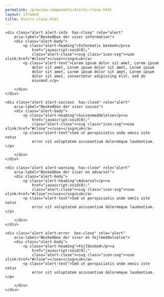 ```yaml
--- 
permalink: /preview-components/alerts-close.html
layout: iframed 
title: Alerts-close.html
---
```

<div class="container">

    <div class="alert alert-info  has-close" role="alert"
        aria-label="Beskedbox der viser information">
        <div class="alert-body">
            <p class="alert-heading">Informativ besked</p><a
                href="javascript:void(0);"
                class="alert-close"><svg class="icon-svg"><use xlink:href="#close"></use></svg>Luk</a>
            <p class="alert-text">Lorem ipsum dolor sit amet, Lorem ipsum
                dolor sit amet, Lorem ipsum dolor sit amet, Lorem ipsum
                dolor sit amet, Lorem ipsum dolor sit amet, Lorem ipsum
                dolor sit amet, consectetur adipiscing elit, sed do
                eiusmod.</p>

        </div>
    </div>

    <div class="alert alert-success  has-close" role="alert"
        aria-label="Beskedbox der viser succes">
        <div class="alert-body">
            <p class="alert-heading">Succesmeddelelse</p><a
                href="javascript:void(0);"
                class="alert-close"><svg class="icon-svg"><use xlink:href="#close"></use></svg>Luk</a>
            <p class="alert-text">Sed ut perspiciatis unde omnis iste natus
                error sit voluptatem accusantium doloremque laudantium.</p>

        </div>
    </div>

    <div class="alert alert-warning  has-close" role="alert"
        aria-label="Beskedbox der viser en advarsel">
        <div class="alert-body">
            <p class="alert-heading">Advarsel</p><a
                href="javascript:void(0);"
                class="alert-close"><svg class="icon-svg"><use xlink:href="#close"></use></svg>Luk</a>
            <p class="alert-text">Sed ut perspiciatis unde omnis iste natus
                error sit voluptatem accusantium doloremque laudantium.</p>

        </div>
    </div>

    <div class="alert alert-error  has-close" role="alert"
        aria-label="Beskedbox der viser en fejlmeddelselse">
        <div class="alert-body">
            <p class="alert-heading">Fejlbesked</p><a
                href="javascript:void(0);"
                class="alert-close"><svg class="icon-svg"><use xlink:href="#close"></use></svg>Luk</a>
            <p class="alert-text">Sed ut perspiciatis unde omnis iste natus
                error sit voluptatem accusantium doloremque laudantium.</p>

        </div>
    </div>

</div>